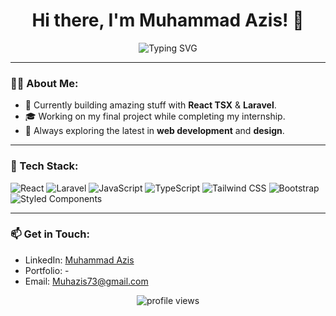 <h1 align="center">Hi there, I'm Muhammad Azis! 👋</h1>

<p align="center">
  <img src="https://readme-typing-svg.herokuapp.com?font=Fira+Code&size=22&pause=1000&color=blue&center=true&width=900&lines=Aspiring+Full-Stack+Developer;Passionate+About+Web+Development;Enthusiastic+to+Learn+and+Build;Focused+on+Creating+Impactful+Solutions" alt="Typing SVG" />
</p>


---

### 👨‍💻 About Me:
- 💼 Currently building amazing stuff with **React TSX** & **Laravel**.
- 🎓 Working on my final project while completing my internship.
- 🚀 Always exploring the latest in **web development** and **design**.

---

### 🔧 Tech Stack:
![React](https://img.shields.io/badge/-React-blue?style=flat-square&logo=react&logoColor=white) ![Laravel](https://img.shields.io/badge/-Laravel-red?style=flat-square&logo=laravel&logoColor=white) ![JavaScript](https://img.shields.io/badge/-JavaScript-yellow?style=flat-square&logo=javascript&logoColor=white) ![TypeScript](https://img.shields.io/badge/-TypeScript-blue?style=flat-square&logo=typescript&logoColor=white) ![Tailwind CSS](https://img.shields.io/badge/-TailwindCSS-teal?style=flat-square&logo=tailwind-css&logoColor=white) ![Bootstrap](https://img.shields.io/badge/-Bootstrap-purple?style=flat-square&logo=bootstrap&logoColor=white) ![Styled Components](https://img.shields.io/badge/-Styled%20Components-DB7093?style=flat-square&logo=styled-components&logoColor=white)


---

### 📫 Get in Touch:
- LinkedIn: [Muhammad Azis](https://www.linkedin.com/in/m-azisetr/)
- Portfolio: -
- Email: Muhazis73@gmail.com

<p align="center">
  <img src="https://komarev.com/ghpvc/?username=Etrama22&label=Profile%20views&color=0e75b6&style=flat" alt="profile views" />
</p>
